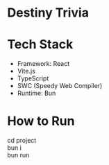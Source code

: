 # Destiny Trivia

# Tech Stack

- Framework: React
- Vite.js
- TypeScript
- SWC (Speedy Web Compiler)
- Runtime: Bun
# How to Run
 cd project <br>
 bun i <br>
 bun run <script here> (e.g. dev) <br>

# Requirements
  Node 18+ or 20+ <br>
  bun -> https://bun.sh/
  
